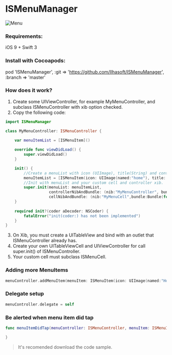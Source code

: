 # ISMenuManager

![Menu](http://i.imgur.com/uf9EYsu.png)

### Requirements:

iOS 9 +
Swift 3

### Install with Cocoapods:

 pod 'ISMenuManager', :git => 'https://github.com/Ilhasoft/ISMenuManager', :branch => 'master'

 ### How does it work?

1. Create some UIViewController, for example MyMenuController, and subclass ISMenuController with xib option checked.
2. Copy the following code:

```swift
import ISMenuManager

class MyMenuController: ISMenuController {

    var menuItemList = [ISMenuItem]()
    
    override func viewDidLoad() {
        super.viewDidLoad()
    }

    init() {
    	//Create a menuList with icon (UIImage), title(String) and controller (UIViewController)
        menuItemList = [ISMenuItem(icon: UIImage(named:"home"), title: "Home", controller: nil)]
        //Init with menuList and your custom cell and controller xib.
        super.init(menuList: menuItemList,
                   controllerNibAndBundle: (nib:"MyMenuController", bundle: Bundle(for:MyMenuController.self)),
                   cellNibAndBundle: (nib:"MyMenuCell",bundle:Bundle(for: MyMenuCell.self)))
    }
    
    required init?(coder aDecoder: NSCoder) {
        fatalError("init(coder:) has not been implemented")
    }    
}
```

3. On Xib, you must create a UITableView and bind with an outlet that ISMenuController already has.
4. Create your own UITableViewCell and UIViewController for call super.init() of ISMenuController.
5. Your custom cell must subclass ISMenuCell. 


### Adding more MenuItems

```swift
menuController.addMenuItem(menuItem: ISMenuItem(icon: UIImage(named:"Home"), title: "Home \(index)", controller: nil))
```

### Delegate setup

```swift
menuController.delegate = self
```


### Be alerted when menu item did tap

```swift
func menuItemDidTap(menuController: ISMenuController, menuItem: ISMenuItem, index: Int) {

}
```



>It's recomended download the code sample.